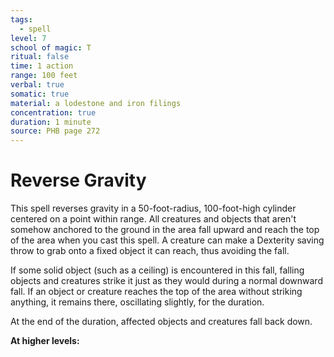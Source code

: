 ```yaml
---
tags:
  - spell
level: 7
school of magic: T
ritual: false
time: 1 action
range: 100 feet
verbal: true
somatic: true
material: a lodestone and iron filings
concentration: true
duration: 1 minute
source: PHB page 272
---
```

# Reverse Gravity
This spell reverses gravity in a 50-foot-radius, 100-foot-high cylinder centered on a point within range. All creatures and objects that aren't somehow anchored to the ground in the area fall upward and reach the top of the area when you cast this spell. A creature can make a Dexterity saving throw to grab onto a fixed object it can reach, thus avoiding the fall.

If some solid object (such as a ceiling) is encountered in this fall, falling objects and creatures strike it just as they would during a normal downward fall. If an object or creature reaches the top of the area without striking anything, it remains there, oscillating slightly, for the duration.

At the end of the duration, affected objects and creatures fall back down.

**At higher levels:** 
